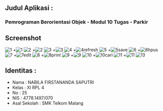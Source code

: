 
## Judul Aplikasi :

### Pemrograman Berorientasi Objek - Modul 10 Tugas - Parkir
 
 
## Screenshot 
![1](https://cloud.githubusercontent.com/assets/22027035/23578515/72e7f7b8-010b-11e7-9d3b-e7b6df99df48.JPG)		 +![1](https://cloud.githubusercontent.com/assets/22027035/24041125/a110f42c-0b3e-11e7-8bbc-7dac01b93209.JPG)
 ![2](https://cloud.githubusercontent.com/assets/22027035/23578516/7310cb70-010b-11e7-82b6-44a82d7f2439.JPG)		 +![2](https://cloud.githubusercontent.com/assets/22027035/24041126/a2d5a3fc-0b3e-11e7-8e2c-9b73a747f108.JPG)
 ![3](https://cloud.githubusercontent.com/assets/22027035/23578518/731476b2-010b-11e7-95c6-d750a7f90c55.JPG)		 +![3](https://cloud.githubusercontent.com/assets/22027035/24041130/a494777c-0b3e-11e7-8da6-382e176b5c92.JPG)
 ![4](https://cloud.githubusercontent.com/assets/22027035/23578519/7316220a-010b-11e7-91fd-2b207c5f56a4.JPG)		 +![4refresh](https://cloud.githubusercontent.com/assets/22027035/24041132/a660ddf2-0b3e-11e7-89fb-02ca3ce7dc2f.JPG)
 ![5](https://cloud.githubusercontent.com/assets/22027035/23578521/73205e1e-010b-11e7-9b82-b8bec8978e45.JPG)		 +![5save](https://cloud.githubusercontent.com/assets/22027035/24041133/a8408186-0b3e-11e7-9294-7da3c327a5aa.JPG)
 ![6](https://cloud.githubusercontent.com/assets/22027035/23578522/73231e1a-010b-11e7-9cf1-c9e5117f6d41.JPG)		 +![6hpus](https://cloud.githubusercontent.com/assets/22027035/24041135/a9d27590-0b3e-11e7-9cc4-a8479324d374.JPG)
 ![7](https://cloud.githubusercontent.com/assets/22027035/23578520/731f4bc8-010b-11e7-9577-bd79e31f9dd2.JPG)		 +![7edit](https://cloud.githubusercontent.com/assets/22027035/24041136/ab51b9e4-0b3e-11e7-8c84-beac678aa9c6.JPG)
 ![8](https://cloud.githubusercontent.com/assets/22027035/23578523/733f529c-010b-11e7-9594-aa14fc6a9948.JPG)		 +![8print](https://cloud.githubusercontent.com/assets/22027035/24041140/ae0a5e0c-0b3e-11e7-97a7-c7292b4e5c3f.JPG)
 ![9](https://cloud.githubusercontent.com/assets/22027035/23578524/7342e9f2-010b-11e7-985c-7d27d2321007.JPG)		 +![9](https://cloud.githubusercontent.com/assets/22027035/24041143/aff360ec-0b3e-11e7-8dc1-5e36eeb2c95e.JPG)
 ![10](https://cloud.githubusercontent.com/assets/22027035/23578525/734607fe-010b-11e7-99ca-c652574f6cbf.JPG)		 +![10cari](https://cloud.githubusercontent.com/assets/22027035/24041147/b2228c4e-0b3e-11e7-8f87-4d2cf906d78c.JPG)
 ![11](https://cloud.githubusercontent.com/assets/22027035/23578526/734fb22c-010b-11e7-89a6-3415a2c4950e.JPG)		 +![11](https://cloud.githubusercontent.com/assets/22027035/24041150/b54383ce-0b3e-11e7-96a0-df004d4fd227.JPG)
 ![13](https://cloud.githubusercontent.com/assets/22027035/23578514/72b89932-010b-11e7-96b2-5365f2ffe341.JPG)

## Identitas : 

<ul>
<li> Nama : NABILA FIRSTANANDA SAPUTRI </li>
<li> Kelas : XI RPL 4 </li>
<li> No : 25 </li>
<li> NIS : 4778.1497/070 </li>
<li> Asal Sekolah : SMK Telkom Malang </li>
</ul>

